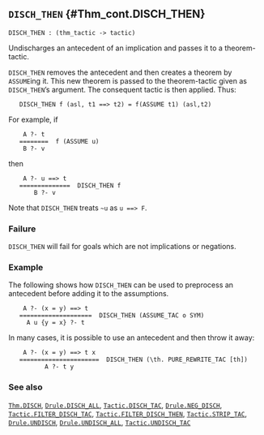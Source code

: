 ## `DISCH_THEN` {#Thm_cont.DISCH_THEN}


```
DISCH_THEN : (thm_tactic -> tactic)
```



Undischarges an antecedent of an implication and passes it to a theorem-tactic.


`DISCH_THEN` removes the antecedent and then creates a theorem by `ASSUME`ing
it. This new theorem is passed to the theorem-tactic given as `DISCH_THEN`’s
argument. The consequent tactic is then applied. Thus:
    
       DISCH_THEN f (asl, t1 ==> t2) = f(ASSUME t1) (asl,t2)
    
For example, if
    
        A ?- t
       ========  f (ASSUME u)
        B ?- v
    
then
    
        A ?- u ==> t
       ==============  DISCH_THEN f
           B ?- v
    
Note that `DISCH_THEN` treats `~u` as `u ==> F`.

### Failure

`DISCH_THEN` will fail for goals which are not implications or negations.

### Example

The following shows how `DISCH_THEN` can be used to preprocess an antecedent
before adding it to the assumptions.
    
        A ?- (x = y) ==> t
       ====================  DISCH_THEN (ASSUME_TAC o SYM)
         A u {y = x} ?- t
    
In many cases, it is possible to use an antecedent and then throw it
away:
    
        A ?- (x = y) ==> t x
       ======================  DISCH_THEN (\th. PURE_REWRITE_TAC [th])
              A ?- t y
    



### See also

[`Thm.DISCH`](#Thm.DISCH), [`Drule.DISCH_ALL`](#Drule.DISCH_ALL), [`Tactic.DISCH_TAC`](#Tactic.DISCH_TAC), [`Drule.NEG_DISCH`](#Drule.NEG_DISCH), [`Tactic.FILTER_DISCH_TAC`](#Tactic.FILTER_DISCH_TAC), [`Tactic.FILTER_DISCH_THEN`](#Tactic.FILTER_DISCH_THEN), [`Tactic.STRIP_TAC`](#Tactic.STRIP_TAC), [`Drule.UNDISCH`](#Drule.UNDISCH), [`Drule.UNDISCH_ALL`](#Drule.UNDISCH_ALL), [`Tactic.UNDISCH_TAC`](#Tactic.UNDISCH_TAC)

